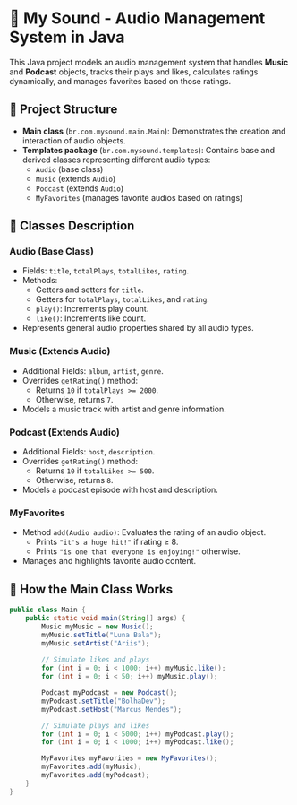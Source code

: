 # 🎵 My Sound - Audio Management System in Java

This Java project models an audio management system that handles **Music** and **Podcast** objects, tracks their plays and likes, calculates ratings dynamically, and manages favorites based on those ratings.

## 📂 Project Structure

- **Main class** (`br.com.mysound.main.Main`): Demonstrates the creation and interaction of audio objects.
- **Templates package** (`br.com.mysound.templates`): Contains base and derived classes representing different audio types:
  - `Audio` (base class)
  - `Music` (extends `Audio`)
  - `Podcast` (extends `Audio`)
  - `MyFavorites` (manages favorite audios based on ratings)

## 📖 Classes Description

### Audio (Base Class)

- Fields: `title`, `totalPlays`, `totalLikes`, `rating`.
- Methods:
  - Getters and setters for `title`.
  - Getters for `totalPlays`, `totalLikes`, and `rating`.
  - `play()`: Increments play count.
  - `like()`: Increments like count.
- Represents general audio properties shared by all audio types.

### Music (Extends Audio)

- Additional Fields: `album`, `artist`, `genre`.
- Overrides `getRating()` method:
  - Returns `10` if `totalPlays >= 2000`.
  - Otherwise, returns `7`.
- Models a music track with artist and genre information.

### Podcast (Extends Audio)

- Additional Fields: `host`, `description`.
- Overrides `getRating()` method:
  - Returns `10` if `totalLikes >= 500`.
  - Otherwise, returns `8`.
- Models a podcast episode with host and description.

### MyFavorites

- Method `add(Audio audio)`: Evaluates the rating of an audio object.
  - Prints `"it's a huge hit!"` if rating ≥ 8.
  - Prints `"is one that everyone is enjoying!"` otherwise.
- Manages and highlights favorite audio content.

## 🚀 How the Main Class Works

```java
public class Main {
    public static void main(String[] args) {
        Music myMusic = new Music();
        myMusic.setTitle("Luna Bala");
        myMusic.setArtist("Ariis");
        
        // Simulate likes and plays
        for (int i = 0; i < 1000; i++) myMusic.like();
        for (int i = 0; i < 50; i++) myMusic.play();

        Podcast myPodcast = new Podcast();
        myPodcast.setTitle("BolhaDev");
        myPodcast.setHost("Marcus Mendes");

        // Simulate plays and likes
        for (int i = 0; i < 5000; i++) myPodcast.play();
        for (int i = 0; i < 1000; i++) myPodcast.like();

        MyFavorites myFavorites = new MyFavorites();
        myFavorites.add(myMusic);
        myFavorites.add(myPodcast);
    }
}
